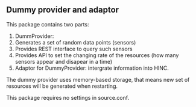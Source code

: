 ## Dummy provider and adaptor

This package contains two parts:

1. DummProvider: 
  1. Generates a set of random data points (sensors)
  2. Provides REST interface to query such sensors
  3. Provides API to set the changing rate of the resources (how many sensors appear and disapear in a time)
2. Adaptor for DummyProvider: intergrate information into HINC.

 
The dummy provider uses memory-based storage, that means new set of resources will be generated when restarting.

This package requires no settings in source.conf.
